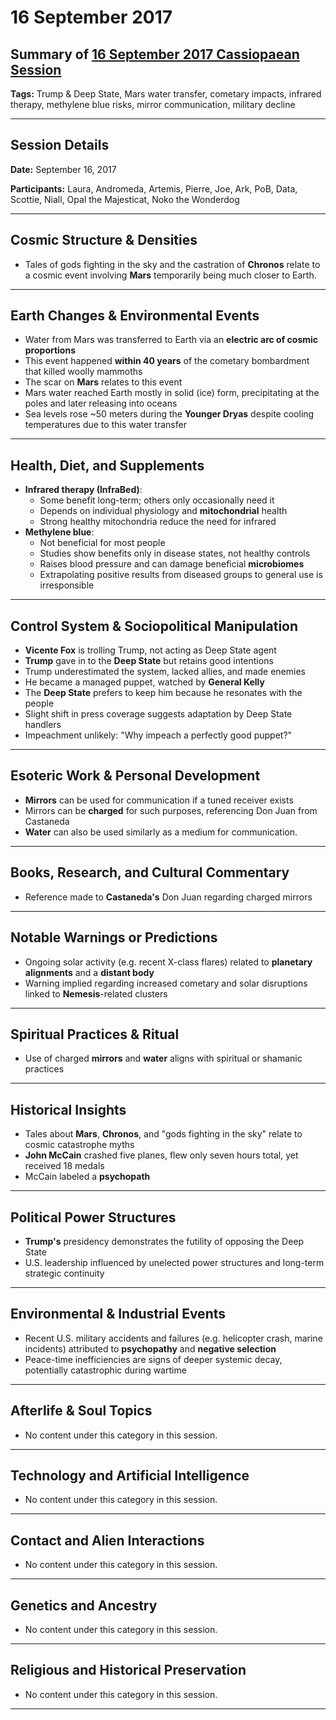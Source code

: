 # 16 September 2017

## Summary of [16 September 2017 Cassiopaean Session](https://cassiopaea.org/forum/threads/session-16-september-2017.44841/#post-733291)

**Tags:** Trump & Deep State, Mars water transfer, cometary impacts, infrared therapy, methylene blue risks, mirror communication, military decline

---


## Session Details

**Date:** September 16, 2017

**Participants:** Laura, Andromeda, Artemis, Pierre, Joe, Ark, PoB, Data, Scottie, Niall, Opal the Majesticat, Noko the Wonderdog

---


## Cosmic Structure & Densities

- Tales of gods fighting in the sky and the castration of **Chronos** relate to a cosmic event involving **Mars** temporarily being much closer to Earth.

---


## Earth Changes & Environmental Events

- Water from Mars was transferred to Earth via an **electric arc of cosmic proportions**
- This event happened **within 40 years** of the cometary bombardment that killed woolly mammoths
- The scar on **Mars** relates to this event
- Mars water reached Earth mostly in solid (ice) form, precipitating at the poles and later releasing into oceans
- Sea levels rose ~50 meters during the **Younger Dryas** despite cooling temperatures due to this water transfer

---


## Health, Diet, and Supplements

- **Infrared therapy (InfraBed)**:
    - Some benefit long-term; others only occasionally need it
    - Depends on individual physiology and **mitochondrial** health
    - Strong healthy mitochondria reduce the need for infrared
- **Methylene blue**:
    - Not beneficial for most people
    - Studies show benefits only in disease states, not healthy controls
    - Raises blood pressure and can damage beneficial **microbiomes**
    - Extrapolating positive results from diseased groups to general use is irresponsible

---


## Control System & Sociopolitical Manipulation

- **Vicente Fox** is trolling Trump, not acting as Deep State agent
- **Trump** gave in to the **Deep State** but retains good intentions
- Trump underestimated the system, lacked allies, and made enemies
- He became a managed puppet, watched by **General Kelly**
- The **Deep State** prefers to keep him because he resonates with the people
- Slight shift in press coverage suggests adaptation by Deep State handlers
- Impeachment unlikely: "Why impeach a perfectly good puppet?"

---


## Esoteric Work & Personal Development

- **Mirrors** can be used for communication if a tuned receiver exists
- Mirrors can be **charged** for such purposes, referencing Don Juan from Castaneda
- **Water** can also be used similarly as a medium for communication.

---


## Books, Research, and Cultural Commentary

- Reference made to **Castaneda's** Don Juan regarding charged mirrors

---


## Notable Warnings or Predictions

- Ongoing solar activity (e.g. recent X-class flares) related to **planetary alignments** and a **distant body**
- Warning implied regarding increased cometary and solar disruptions linked to **Nemesis**-related clusters

---


## Spiritual Practices & Ritual

- Use of charged **mirrors** and **water** aligns with spiritual or shamanic practices

---


## Historical Insights

- Tales about **Mars**, **Chronos**, and "gods fighting in the sky" relate to cosmic catastrophe myths
- **John McCain** crashed five planes, flew only seven hours total, yet received 18 medals
- McCain labeled a **psychopath**

---


## Political Power Structures

- **Trump's** presidency demonstrates the futility of opposing the Deep State
- U.S. leadership influenced by unelected power structures and long-term strategic continuity

---


## Environmental & Industrial Events

- Recent U.S. military accidents and failures (e.g. helicopter crash, marine incidents) attributed to **psychopathy** and **negative selection**
- Peace-time inefficiencies are signs of deeper systemic decay, potentially catastrophic during wartime

---



## Afterlife & Soul Topics

- No content under this category in this session.

---


## Technology and Artificial Intelligence

- No content under this category in this session.

---


## Contact and Alien Interactions

- No content under this category in this session.

---


## Genetics and Ancestry

- No content under this category in this session.

---


## Religious and Historical Preservation

- No content under this category in this session.

---


